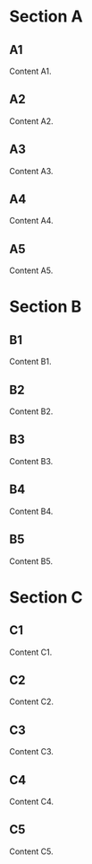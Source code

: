 # Section A

## A1

Content A1.

## A2

Content A2.

## A3

Content A3.

## A4

Content A4.

## A5

Content A5.

# Section B

## B1

Content B1.

## B2

Content B2.

## B3

Content B3.

## B4

Content B4.

## B5

Content B5.

# Section C

## C1

Content C1.

## C2

Content C2.

## C3

Content C3.

## C4

Content C4.

## C5

Content C5.
